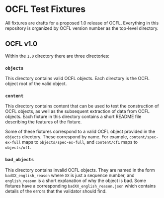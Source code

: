 # OCFL Test Fixtures

All fixtures are drafts for a proposed 1.0 release of OCFL. Everything in this repository is organized by OCFL version number as the top-level directory.

## OCFL v1.0

Within the `1.0` directory there are three directories:

### `objects`

This directory contains valid OCFL objects. Each directory is the OCFL object root of the valid object.

### `content`

This directory contains content that can be used to test the construction of OCFL objects, as well as the subsequent extraction of data from OCFL objects. Each fixture in this directory contains a short README file describing the features of the fixture.

Some of these fixtures correspond to a valid OCFL object provided in the `objects` directory. These correspond by name. For example, `content/spec-ex-full` maps to `objects/spec-ex-full`, and `content/cf1` maps to `objects/of1`.

### `bad_objects`

This directory contains invalid OCFL objects. They are named in the form `badXX_english_reason` where `XX` is just a sequence number, and `english_reason` is a short explanation of why the object is bad. Some fixtures have a corresponding `badXX_english_reason.json` which contains details of the errors that the validator should find.
